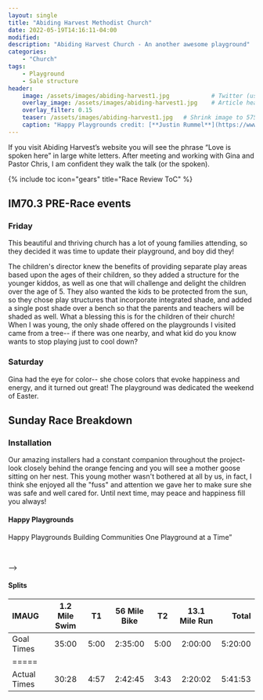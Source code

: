 ```yaml
---
layout: single
title: "Abiding Harvest Methodist Church"
date: 2022-05-19T14:16:11-04:00
modified:
description: "Abiding Harvest Church - An another awesome playground"     # For Twitter, not the Title
categories:
    - "Church"
tags:
    - Playground
    - Sale structure
header:
    image: /assets/images/abiding-harvest1.jpg            # Twitter (use 'overlay_image')
    overlay_image: /assets/images/abiding-harvest1.jpg    # Article header at 2048x768
    overlay_filter: 0.15
    teaser: /assets/images/abiding-harvest1.jpg   # Shrink image to 575x216
    caption: "Happy Playgrounds credit: [**Justin Rummel**](https://www.justinrummel.com)"
---
```



If you visit Abiding Harvest’s website you will see the phrase “Love is spoken here” in large white letters. After meeting and working with Gina and Pastor Chris,  I am confident they walk the talk (or the spoken).

<!-- Table of Contents -->
{% include toc icon="gears" title="Race Review ToC" %}

IM70.3 PRE-Race events
---

### Friday
This beautiful and thriving church has a lot of young families attending, so they decided it was time to update their playground, and boy did they! 

The children's director knew the benefits of providing separate play areas based upon the ages of their children, so they added a structure for the younger kiddos, as well as one that will challenge and delight the children over the age of 5. They also wanted the kids to be protected from the sun, so they chose play structures that incorporate integrated shade, and added a single post shade over a bench so that the parents and teachers will be shaded as well.  What a blessing this is for the children of their church! When I was young, the only shade offered on the playgrounds I visited came from a tree-- if there was one nearby, and what kid do you know wants to stop playing just to cool down? 

### Saturday
Gina had the eye for color-- she chose colors that evoke happiness and energy, and it  turned out great! The playground was dedicated the weekend of Easter.

Sunday Race Breakdown
---

### Installation
Our amazing  installers had a constant companion throughout the project- look closely behind the orange fencing and you will see a mother goose sitting on her nest. This young mother wasn't bothered at all by us, in fact, I think she enjoyed all the "fuss" and attention we gave her to make sure she was safe and well cared for. Until next time, may peace and happiness fill you always!


#### Happy Playgrounds

Happy Playgrounds
Building Communities One Playground at a Time”

<figure class="fourth">
<a href="{{ site.url }}/assets/images/2022/09/25/IMAUG-PRO-LG-1.jpg"><img src="{{ site.url }}/assets/images/2022/09/25/IMAUG-PRO-SM-1.jpg" alt="" /></a>
<a href="{{ site.url }}/assets/images/2022/09/25/IMAUG-PRO-LG-2.jpg"><img src="{{ site.url }}/assets/images/2022/09/25/IMAUG-PRO-SM-2.jpg" alt="" /></a>
<a href="{{ site.url }}/assets/images/2022/09/25/IMAUG-PRO-LG-3.jpg"><img src="{{ site.url }}/assets/images/2022/09/25/IMAUG-PRO-SM-3.jpg" alt="" /></a>
<a href="{{ site.url }}/assets/images/2022/09/25/IMAUG-PRO-LG-4.jpg"><img src="{{ site.url }}/assets/images/2022/09/25/IMAUG-PRO-SM-4.jpg" alt="" /></a>
</figure>
-->

#### Splits

| IMAUG              | 1.2 Mile Swim | T1   | 56 Mile Bike   | T2   | 13.1 Mile Run | Total   |
|:-------------------|:-------------:|:----:|:--------------:|:----:|:-------------:|--------:|
| Goal Times         | 35:00         | 5:00 | 2:35:00        | 5:00 | 2:00:00       | 5:20:00 |
|=====
| Actual Times       | 30:28         | 4:57 | 2:42:45        | 3:43 | 2:20:02       | 5:41:53 |


[blue]: /ironman-70-3-virginia-blue-ridge-2022-race-report/
